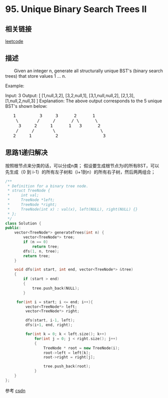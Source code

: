 # 95. Unique Binary Search Trees II

## 相关链接

[leetcode](https://leetcode.com/problems/unique-binary-search-trees-ii/)

## 描述

&emsp;&emsp;Given an integer n, generate all structurally unique BST's (binary search trees) that store values 1 ... n.

Example:

Input: 3
Output:
[
  [1,null,3,2],
  [3,2,null,1],
  [3,1,null,null,2],
  [2,1,3],
  [1,null,2,null,3]
]
Explanation:
The above output corresponds to the 5 unique BST's shown below:
<pre>
   1         3     3      2      1
    \       /     /      / \      \
     3     2     1      1   3      2
    /     /       \                 \
   2     1         2                 3
</pre>

## 思路1递归解决

按照根节点来分类的话，可以分成n类；
假设要生成根节点为i的所有BST，可以先生成（0 到 i-1）的所有左子树和（i+1到n）的所有右子树，然后两两组合；

```c++
/**
 * Definition for a binary tree node.
 * struct TreeNode {
 *     int val;
 *     TreeNode *left;
 *     TreeNode *right;
 *     TreeNode(int x) : val(x), left(NULL), right(NULL) {}
 * };
 */
class Solution {
public:
    vector<TreeNode*> generateTrees(int n) {
        vector<TreeNode*> tree;
        if (n == 0)
            return tree;
        dfs(1, n, tree);
        return tree;
    }

    void dfs(int start, int end, vector<TreeNode*> &tree)
    {
        if (start > end)
        {
            tree.push_back(NULL);
        }

     for(int i = start; i <= end; i++){
         vector<TreeNode*> left;
         vector<TreeNode*> right;

         dfs(start, i-1, left);
         dfs(i+1, end, right);

         for(int k = 0; k < left.size(); k++)
             for(int j = 0; j < right.size(); j++)
             {
                 TreeNode * root = new TreeNode(i);
                 root->left = left[k];
                 root->right = right[j];

                 tree.push_back(root);
             }
    }
};
```

参考
[csdn](https://blog.csdn.net/magicbean2/article/details/70254731)

